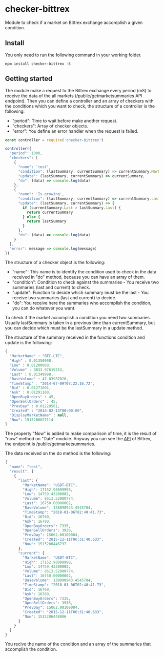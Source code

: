 # checker-bittrex

Module to check if a market on Bittrex exchange accomplish a given condition.

## Install

You only need to run the following command in your working folder.  

```npm install checker-bittrex -S```

## Getting started

The module make a request to the Bittrex exchange every period (mS) to receive the data of the all markets (/public/getmarketsummaries API endpoint). Then you can define a controller and an array of checkers with the conditions which you want to check, the structure of a controller is the following:

* "period": Time to wait before make another request.
* "checkers": Array of checker objects.
* "error": You define an error handler when the request is failed.

```javascript
const controller = require('checker-bittrex')

controller({
  "period": 1000,
  "checkers": [
    {
      "name": 'test',
      "condition": (lastSummary, currentSummary) => currentSummary.MarketName === 'USDT-BTC',
      "update": (lastSummary, currentSummary) => currentSummary,
      "do": (data) => console.log(data)
    },
    {
      "name": 'Is growing',
      "condition": (lastSummary, currentSummary) => currentSummary.Last > lastSummary.Last,
      "update": (lastSummary, currentSummary) => {
        if (currentSummary.Last > lastSummary.Last) {
          return currentSummary
        } else {
          return lastSummary
        }
      },
      "do": (data) => console.log(data)
    }
  ],
  "error": message => console.log(message)
})
```  

The structure of a checker object is the following:

* "name": This name is to identify the condition used to check in the data received in "do" method, because you can have an array of them.
* "condition": Condition to check against the summaries - You receive two summaries (last and current) to check.
* "update": Function to decide which summary must be the last - You receive two summaries (last and current) to decide.
* "do": You receive here the summaries who accomplish the condition, you can do whatever you want.

To check if the market accomplish a condition you need two summaries. Usually lastSummary is taken in a previous time than currentSummary, but you can decide which must be the lastSummary in a update method. 

The structure of the summary received in the functions condition and update is the following:

```javascript
{
  "MarketName" : "BTC-LTC",
  "High" : 0.01350000,
  "Low" : 0.01200000,
  "Volume" : 3833.97619253,
  "Last" : 0.01349998,
  "BaseVolume" : 47.03987026,
  "TimeStamp" : "2014-07-09T07:22:16.72",
  "Bid" : 0.01271001,
  "Ask" : 0.01291100,
  "OpenBuyOrders" : 45,
  "OpenSellOrders" : 45,
  "PrevDay" : 0.01229501,
  "Created" : "2014-02-13T00:00:00",
  "DisplayMarketName" : null,
  "Now": 1515206027114
}
```

The property "Now" is added to make comparison of time, it is the result of "now" method on "Date" module. Anyway you can see the [API](https://bittrex.com/Home/Api) of Bittrex, the endpoint is /public/getmarketsummaries.

The data received on the do method is the following:

```javascript
{
  "name": "test",
  "result": [
    {
      "last": {
        "MarketName": "USDT-BTC",
        "High": 17152.98899998,
        "Low": 14759.43200002,
        "Volume": 8613.52980774,
        "Last": 16750.00000002,
        "BaseVolume": 138098943.4545704,
        "TimeStamp": "2018-01-06T02:40:41.73",
        "Bid": 16760,
        "Ask": 16780,
        "OpenBuyOrders": 7335,
        "OpenSellOrders": 3938,
        "PrevDay": 15062.00100004,
        "Created": "2015-12-11T06:31:40.633",
        "Now": 1515206446737
      },
      "current": {
        "MarketName": "USDT-BTC",
        "High": 17152.98899998,
        "Low": 14759.43200002,
        "Volume": 8613.52980774,
        "Last": 16750.00000002,
        "BaseVolume": 138098943.4545704,
        "TimeStamp": "2018-01-06T02:40:41.73",
        "Bid": 16760,
        "Ask": 16780,
        "OpenBuyOrders": 7335,
        "OpenSellOrders": 3938,
        "PrevDay": 15062.00100004,
        "Created": "2015-12-11T06:31:40.633",
        "Now": 1515206448006
      }
    }
  ]
}
```

You recive the name of the condition and an array of the summaries that accomplish the condition.

